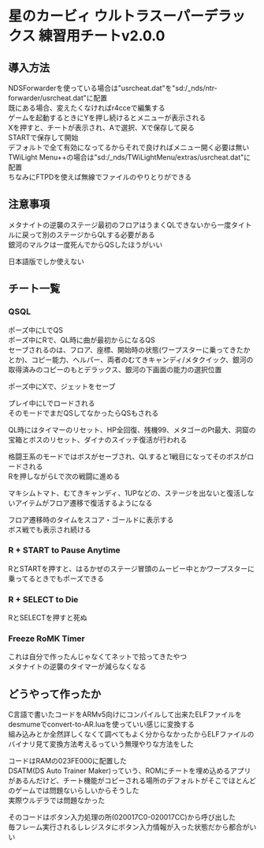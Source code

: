 # 星のカービィ ウルトラスーパーデラックス 練習用チートv2.0.0

## 導入方法

NDSForwarderを使っている場合は"usrcheat.dat"を"sd:/_nds/ntr-forwarder/usrcheat.dat"に配置  
既にある場合、変えたくなければr4cceで編集する  
ゲームを起動するときにYを押し続けるとメニューが表示される  
Xを押すと、チートが表示され、Aで選択、Xで保存して戻る  
STARTで保存して開始  
デフォルトで全て有効になってるからそれで良ければメニュー開く必要は無い  
TWiLight Menu++の場合は"sd:/_nds/TWiLightMenu/extras/usrcheat.dat"に配置  
ちなみにFTPDを使えば無線でファイルのやりとりができる

## 注意事項

メタナイトの逆襲のステージ最初のフロアはうまくQLできないから一度タイトルに戻って別のステージからQLする必要がある  
銀河のマルクは一度死んでからQSしたほうがいい

日本語版でしか使えない

## チート一覧

### QSQL

ポーズ中にLでQS  
ポーズ中にRで、QL時に曲が最初からになるQS  
セーブされるのは、フロア、座標、開始時の状態(ワープスターに乗ってきたかとか)、コピー能力、ヘルパー、両者のむてきキャンディ/メタクイック、銀河の取得済みのコピーのもとデラックス、銀河の下画面の能力の選択位置

ポーズ中にXで、ジェットをセーブ

プレイ中にLでロードされる  
そのモードでまだQSしてなかったらQSもされる

QL時にはタイマーのリセット、HP全回復、残機99、メタゴーのPt最大、洞窟の宝箱とボスのリセット、ダイナのスイッチ復活が行われる

格闘王系のモードではボスがセーブされ、QLすると1戦目になってそのボスがロードされる  
Rを押しながらLで次の戦闘に進める

マキシムトマト、むてきキャンディ、1UPなどの、ステージを出ないと復活しないアイテムがフロア遷移で復活するようになる

フロア遷移時のタイムをスコア・ゴールドに表示する  
ボス戦でも表示され続ける

### R + START to Pause Anytime

RとSTARTを押すと、はるかぜのステージ冒頭のムービー中とかワープスターに乗ってるときでもポーズできる

### R + SELECT to Die

RとSELECTを押すと死ぬ

### Freeze RoMK Timer

これは自分で作ったんじゃなくてネットで拾ってきたやつ  
メタナイトの逆襲のタイマーが減らなくなる

## どうやって作ったか

C言語で書いたコードをARMv5向けにコンパイルして出来たELFファイルをdesmumeでconvert-to-AR.luaを使っていい感じに変換する  
組み込みとか全然詳しくなくて調べてもよく分からなかったからELFファイルのバイナリ見て変換方法考えるっていう無理やりな方法をした

コードはRAMの023FE000に配置した  
DSATM(DS Auto Trainer Maker)っていう、ROMにチートを埋め込めるアプリがあるんだけど、チート機能がコピーされる場所のデフォルトがそこでほとんどのゲームでは問題ないらしいからそうした  
実際ウルデラでは問題なかった

そのコードはボタン入力処理の所(020017C0-020017CC)から呼び出した  
毎フレーム実行されるしレジスタにボタン入力情報が入った状態だから都合がいい
